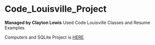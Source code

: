 # Code_Louisville_Project
**Managed by Clayton Lewis**
Used Code Louisville Classes and Resume Examples

Computers and SQLite Project is [HERE](https://github.com/Clayton-GitHub/Code_Louisville/tree/Master-PROD/Code_Louisville_Project)



